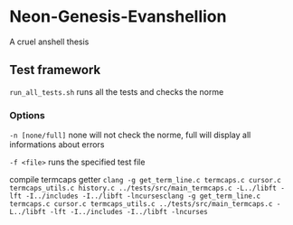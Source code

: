 # Neon-Genesis-Evanshellion
A cruel anshell thesis

## Test framework

`run_all_tests.sh`
runs all the tests and checks the norme

### Options

`-n [none/full]` none will not check the norme, full will display all informations about errors

`-f <file>` runs the specified test file

compile termcaps getter
`clang -g get_term_line.c termcaps.c cursor.c termcaps_utils.c history.c ../tests/src/main_termcaps.c -L../libft -lft -I../includes -I../libft -lncursesclang -g get_term_line.c termcaps.c cursor.c termcaps_utils.c ../tests/src/main_termcaps.c -L../libft -lft -I../includes -I../libft -lncurses`
